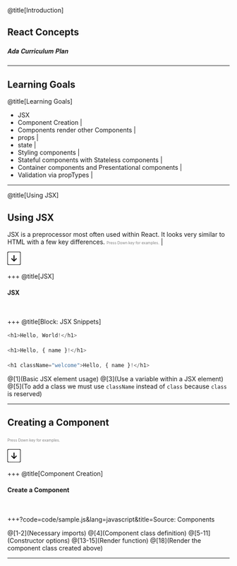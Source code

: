 @title[Introduction]
## React Concepts
##### <span style="font-family:Helvetica Neue; font-weight:bold">Ada Curriculum Plan</span>

---

## Learning Goals

@title[Learning Goals]

- JSX
- Component Creation |
- Components render other Components |
- props  |
- state |
- Styling components |
- Stateful components with Stateless components |
- Container components and Presentational components |
- Validation via propTypes  |

---
@title[Using JSX]

## Using JSX
JSX is a preprocessor most often used within React. It looks very similar to HTML with a few key differences.
<span style="font-size:0.6em; color:gray">Press Down key for examples.</span> |

![Press Down Key](assets/down-arrow.png)

+++
@title[JSX]
#### JSX

<br>

+++
@title[Block: JSX Snippets]

```javascript
<h1>Hello, World!</h1>

<h1>Hello, { name }!</h1>

<h1 className="welcome">Hello, { name }!</h1>
```

@[1](Basic JSX element usage)
@[3](Use a variable within a JSX element)
@[5](To add a class we must use `className` instead of `class` because `class` is reserved)

---

## Creating a Component
<span style="font-size:0.6em; color:gray">Press Down key for examples.</span>

![Press Down Key](assets/down-arrow.png)

+++
@title[Component Creation]

#### Create a Component

<br>

+++?code=code/sample.js&lang=javascript&title=Source: Components

@[1-2](Necessary imports)
@[4](Component class definition)
@[5-11](Constructor options)
@[13-15](Render function)
@[18](Render the component class created above)

---
